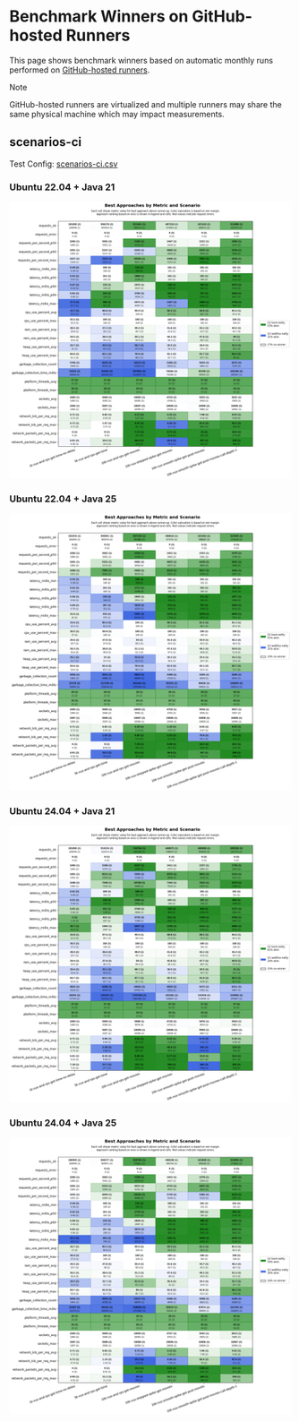 # Benchmark Winners on GitHub-hosted Runners

This page shows benchmark winners based on automatic monthly runs performed on [GitHub-hosted runners](https://docs.github.com/en/actions/using-github-hosted-runners/about-github-hosted-runners/about-github-hosted-runners).

> [!NOTE]
> GitHub-hosted runners are virtualized and multiple runners may share the same physical machine which may impact measurements.

## scenarios-ci

Test Config: [scenarios-ci.csv](../../src/main/resources/scenarios/scenarios-ci.csv)

### Ubuntu 22.04 + Java 21

![Results](./scenarios-ci/Ubuntu-22.04/java-21/results-netty.png)

### Ubuntu 22.04 + Java 25

![Results](./scenarios-ci/Ubuntu-22.04/java-25/results-netty.png)

### Ubuntu 24.04 + Java 21

![Results](./scenarios-ci/ubuntu-24.04/java-21/results-netty.png)

### Ubuntu 24.04 + Java 25

![Results](./scenarios-ci/ubuntu-24.04/java-25/results-netty.png)
